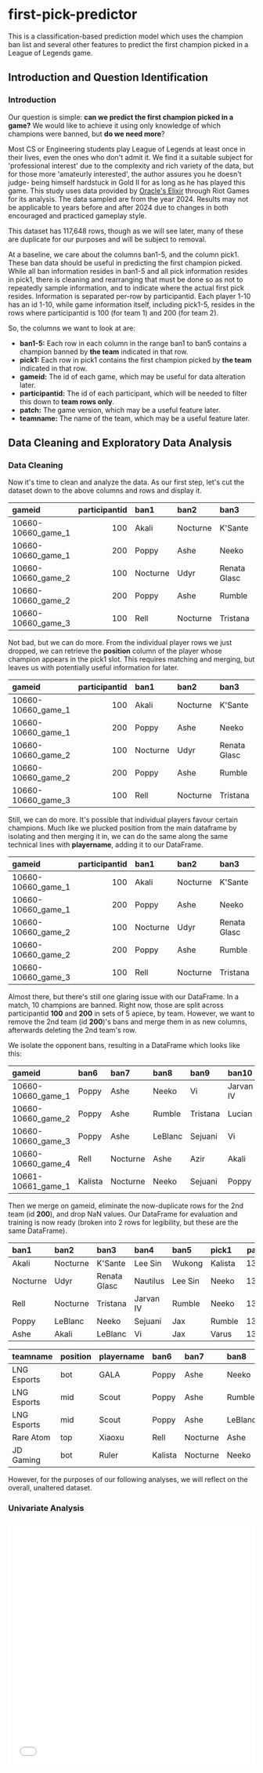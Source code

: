 # first-pick-predictor
This is a classification-based prediction model which uses the champion ban list and several other features to predict the first champion picked in a League of Legends game.

## Introduction and Question Identification
### Introduction

Our question is simple: **can we predict the first champion picked in a game?** We would like to achieve it using only knowledge of which champions were banned, but **do we need more**?

Most CS or Engineering students play League of Legends at least once in their lives, even the ones who don't admit it. We find it a suitable subject for 'professional interest' due to the complexity and rich variety of the data, but for those more 'amateurly interested', the author assures you he doesn't judge- being himself hardstuck in Gold II for as long as he has played this game. This study uses data provided by <a href='https://oracleselixir.com/'>Oracle's Elixir</a> through Riot Games for its analysis. The data sampled are from the year 2024. Results may not be applicable to years before and after 2024 due to changes in both encouraged and practiced gameplay style.

This dataset has 117,648 rows, though as we will see later, many of these are duplicate for our purposes and will be subject to removal. 

At a baseline, we care about the columns ban1-5, and the column pick1. These ban data should be useful in predicting the first champion picked. While all ban information resides in ban1-5 and all pick information resides in pick1, there is cleaning and rearranging that must be done so as not to repeatedly sample information, and to indicate where the actual first pick resides. Information is separated per-row by participantid. Each player 1-10 has an id 1-10, while game information itself, including pick1-5, resides in the rows where participantid is 100 (for team 1) and 200 (for team 2).

So, the columns we want to look at are:
- **ban1-5:** Each row in each column in the range ban1 to ban5 contains a champion banned by **the team** indicated in that row.
- **pick1:** Each row in pick1 contains the first champion picked by **the team** indicated in that row.
- **gameid:** The id of each game, which may be useful for data alteration later.
- **participantid:** The id of each participant, which will be needed to filter this down to **team rows only**.
- **patch:** The game version, which may be a useful feature later.
- **teamname:** The name of the team, which may be a useful feature later.

## Data Cleaning and Exploratory Data Analysis
### Data Cleaning

Now it's time to clean and analyze the data. As our first step, let's cut the dataset down to the above columns and rows and display it.

| gameid             |   participantid | ban1     | ban2     | ban3         | ban4      | ban5      | pick1        |   patch | teamname    |
|:-------------------|----------------:|:---------|:---------|:-------------|:----------|:----------|:-------------|--------:|:------------|
| 10660-10660_game_1 |             100 | Akali    | Nocturne | K'Sante      | Lee Sin   | Wukong    | Kalista      |   13.24 | LNG Esports |
| 10660-10660_game_1 |             200 | Poppy    | Ashe     | Neeko        | Vi        | Jarvan IV | Renata Glasc |   13.24 | Rare Atom   |
| 10660-10660_game_2 |             100 | Nocturne | Udyr     | Renata Glasc | Nautilus  | Lee Sin   | Neeko        |   13.24 | LNG Esports |
| 10660-10660_game_2 |             200 | Poppy    | Ashe     | Rumble       | Tristana  | Lucian    | Kalista      |   13.24 | Rare Atom   |
| 10660-10660_game_3 |             100 | Rell     | Nocturne | Tristana     | Jarvan IV | Rumble    | Neeko        |   13.24 | LNG Esports |

Not bad, but we can do more. From the individual player rows we just dropped, we can retrieve the **position** column of the player whose champion appears in the pick1 slot. This requires matching and merging, but leaves us with potentially useful information for later.

| gameid             |   participantid | ban1     | ban2     | ban3         | ban4      | ban5      | pick1        |   patch | teamname    | position   |
|:-------------------|----------------:|:---------|:---------|:-------------|:----------|:----------|:-------------|--------:|:------------|:-----------|
| 10660-10660_game_1 |             100 | Akali    | Nocturne | K'Sante      | Lee Sin   | Wukong    | Kalista      |   13.24 | LNG Esports | bot        |
| 10660-10660_game_1 |             200 | Poppy    | Ashe     | Neeko        | Vi        | Jarvan IV | Renata Glasc |   13.24 | Rare Atom   | sup        |
| 10660-10660_game_2 |             100 | Nocturne | Udyr     | Renata Glasc | Nautilus  | Lee Sin   | Neeko        |   13.24 | LNG Esports | mid        |
| 10660-10660_game_2 |             200 | Poppy    | Ashe     | Rumble       | Tristana  | Lucian    | Kalista      |   13.24 | Rare Atom   | bot        |
| 10660-10660_game_3 |             100 | Rell     | Nocturne | Tristana     | Jarvan IV | Rumble    | Neeko        |   13.24 | LNG Esports | mid        |

Still, we can do more. It's possible that individual players favour certain champions. Much like we plucked position from the main dataframe by isolating and then merging it in, we can do the same along the same technical lines with **playername**, adding it to our DataFrame.

| gameid             |   participantid | ban1     | ban2     | ban3         | ban4      | ban5      | pick1        |   patch | teamname    | position   | playername   |
|:-------------------|----------------:|:---------|:---------|:-------------|:----------|:----------|:-------------|--------:|:------------|:-----------|:-------------|
| 10660-10660_game_1 |             100 | Akali    | Nocturne | K'Sante      | Lee Sin   | Wukong    | Kalista      |   13.24 | LNG Esports | bot        | GALA         |
| 10660-10660_game_1 |             200 | Poppy    | Ashe     | Neeko        | Vi        | Jarvan IV | Renata Glasc |   13.24 | Rare Atom   | sup        | Zorah        |
| 10660-10660_game_2 |             100 | Nocturne | Udyr     | Renata Glasc | Nautilus  | Lee Sin   | Neeko        |   13.24 | LNG Esports | mid        | Scout        |
| 10660-10660_game_2 |             200 | Poppy    | Ashe     | Rumble       | Tristana  | Lucian    | Kalista      |   13.24 | Rare Atom   | bot        | Assum        |
| 10660-10660_game_3 |             100 | Rell     | Nocturne | Tristana     | Jarvan IV | Rumble    | Neeko        |   13.24 | LNG Esports | mid        | Scout        |

Almost there, but there's still one glaring issue with our DataFrame. In a match, 10 champions are banned. Right now, those are split across participantid **100** and **200** in sets of 5 apiece, by team. However, we want to remove the 2nd team (id **200**)'s bans and merge them in as new columns, afterwards deleting the 2nd team's row.

We isolate the opponent bans, resulting in a DataFrame which looks like this:

| gameid             | ban6    | ban7     | ban8    | ban9     | ban10     |
|:-------------------|:--------|:---------|:--------|:---------|:----------|
| 10660-10660_game_1 | Poppy   | Ashe     | Neeko   | Vi       | Jarvan IV |
| 10660-10660_game_2 | Poppy   | Ashe     | Rumble  | Tristana | Lucian    |
| 10660-10660_game_3 | Poppy   | Ashe     | LeBlanc | Sejuani  | Vi        |
| 10660-10660_game_4 | Rell    | Nocturne | Ashe    | Azir     | Akali     |
| 10661-10661_game_1 | Kalista | Nocturne | Neeko   | Sejuani  | Poppy     |

Then we merge on gameid, eliminate the now-duplicate rows for the 2nd team (id **200**), and drop NaN values. Our DataFrame for evaluation and training is now ready (broken into 2 rows for legibility, but these are the same DataFrame).

| ban1     | ban2     | ban3         | ban4      | ban5    | pick1   | patch  |
|:---------|:---------|:-------------|:----------|:--------|:--------|-------:|
| Akali    | Nocturne | K'Sante      | Lee Sin   | Wukong  | Kalista | 13.24  |
| Nocturne | Udyr     | Renata Glasc | Nautilus  | Lee Sin | Neeko   | 13.24  |
| Rell     | Nocturne | Tristana     | Jarvan IV | Rumble  | Neeko   | 13.24  |
| Poppy    | LeBlanc  | Neeko        | Sejuani   | Jax     | Rumble  | 13.24  |
| Ashe     | Akali    | LeBlanc      | Vi        | Jax     | Varus   | 13.24  |

| teamname    | position   | playername   | ban6    | ban7     | ban8    | ban9     | ban10     |
|:------------|:-----------|:-------------|:--------|:---------|:--------|:---------|:----------|
| LNG Esports | bot        | GALA         | Poppy   | Ashe     | Neeko   | Vi       | Jarvan IV |
| LNG Esports | mid        | Scout        | Poppy   | Ashe     | Rumble  | Tristana | Lucian    |
| LNG Esports | mid        | Scout        | Poppy   | Ashe     | LeBlanc | Sejuani  | Vi        |
| Rare Atom   | top        | Xiaoxu       | Rell    | Nocturne | Ashe    | Azir     | Akali     |
| JD Gaming   | bot        | Ruler        | Kalista | Nocturne | Neeko   | Sejuani  | Poppy     |

However, for the purposes of our following analyses, we will reflect on the overall, unaltered dataset.

### Univariate Analysis

<iframe
  src="assets/top-30-champions.html"
  frameborder="0"
  width=1000px
  height=500px
  style="max-width: 100%; overflow: auto;">
></iframe>
